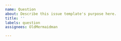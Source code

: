 ```yaml
---
name: Question
about: Describe this issue template's purpose here.
title: ''
labels: question
assignees: OldMermaidman

---
```



